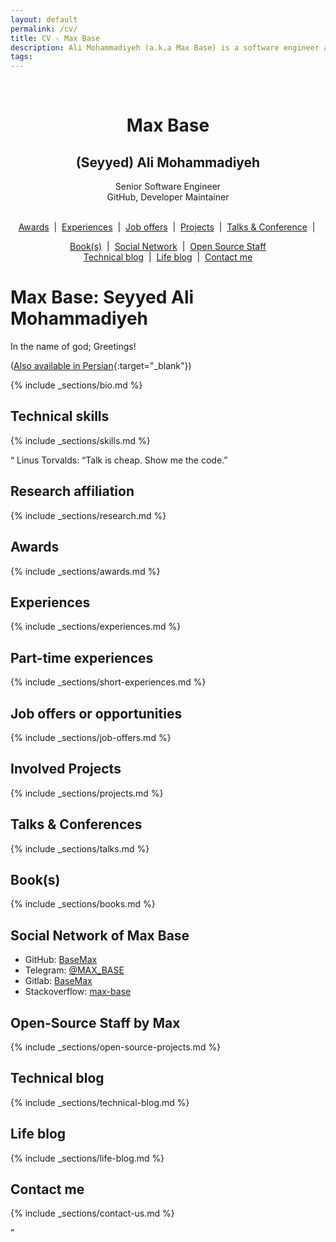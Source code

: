 ```yaml
---
layout: default
permalink: /cv/
title: CV - Max Base
description: Ali Mohammadiyeh (a.k.a Max Base) is a software engineer and open-source maintainer.
tags:
---
```


<center>
  <br>
  <h1>Max Base</h1>
  <h2>(Seyyed) Ali Mohammadiyeh</h2>
  <p>
    Senior Software Engineer
    <br>
    GitHub, Developer Maintainer
  </p>
  <br>
  <!-- <a href="#technical-skills">Technical skills</a> -->
  <!-- &nbsp;|&nbsp; -->
  <a href="#awards">Awards</a>
  &nbsp;|&nbsp;
  <a href="#experiences">Experiences</a>
  &nbsp;|&nbsp;
  <a href="#job-offers">Job offers</a>
  &nbsp;|&nbsp;
  <a href="#projects">Projects</a>
  &nbsp;|&nbsp;
  <a href="#talks-conference">Talks & Conference</a>
  &nbsp;|&nbsp;

  <a href="#books">Book(s)</a>
  &nbsp;|&nbsp;
  <a href="#social-network">Social Network</a>
  &nbsp;|&nbsp;
  <a href="#open-source-staff">Open Source Staff</a>
  <br>
  <a href="#technical-blog">Technical blog</a>
  &nbsp;|&nbsp;
  <a href="#life-blog">Life blog</a>
  &nbsp;|&nbsp;
  <a href="#contact-me">Contact me</a>
</center>

Max Base: Seyyed Ali Mohammadiyeh
=================================

In the name of god; Greetings!

([Also available in Persian](https://maxbase.ir/){:target="_blank"})

{% include _sections/bio.md %}

Technical skills
----------------

{% include _sections/skills.md %}

<q>
	Linus Torvalds: “Talk is cheap. Show me the code.”
</p>

Research affiliation
--------------------

{% include _sections/research.md %}

Awards
------

{% include _sections/awards.md %}

Experiences
-----------

{% include _sections/experiences.md %}

Part-time experiences
---------------------

{% include _sections/short-experiences.md %}

Job offers or opportunities
---------------------------

{% include _sections/job-offers.md %}

Involved Projects
-----------------

{% include _sections/projects.md %}

Talks & Conferences
-------------------

{% include _sections/talks.md %}

Book(s)
-------

{% include _sections/books.md %}

Social Network of Max Base
--------------------------

*   GitHub: [BaseMax](https://github.com/basemax)
*   Telegram: [@MAX\_BASE](https://t.me/MAX_BASE)
*   Gitlab: [BaseMax](https://gitlab.com/BaseMax)
*   Stackoverflow: [max-base](https://stackoverflow.com/users/10096230/max-base)

Open-Source Staff by Max
------------------------

{% include _sections/open-source-projects.md %}

Technical blog
--------------

{% include _sections/technical-blog.md %}

Life blog
---------

{% include _sections/life-blog.md %}

Contact me
----------

{% include _sections/contact-us.md %}
